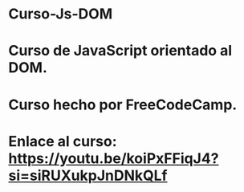 ﻿# Curso-Js-DOM

# Curso de JavaScript orientado al DOM.

# Curso hecho por FreeCodeCamp.

# Enlace al curso: https://youtu.be/koiPxFFiqJ4?si=siRUXukpJnDNkQLf
